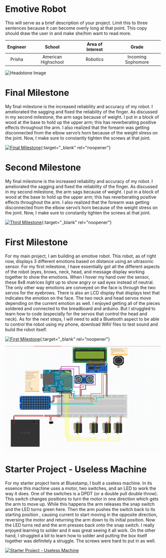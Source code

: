 ﻿# Emotive Robot
This will serve as a brief description of your project. Limit this to three sentences because it can become overly long at that point. This copy should draw the user in and make she/him want to read more.

| **Engineer** | **School** | **Area of Interest** | **Grade** |
|:--:|:--:|:--:|:--:|
| Prisha | American Highschool | Robotics | Incoming Sophomore 

![Headstone Image](https://lh3.googleusercontent.com/pw/AM-JKLUkS99jYOfRyVM5pa1Fn85Tl83RkDdwBTsBkAbxFSsSqfnlNqXUIJIZZCtJEL8s_as5gwXKoz-YVNBExN49PhGHezDlPr5RkyH4oqag6xjgIpewtYsRe58wpP4a1WgDcSkSpNWkwPcZIcikMm5fPm8=s1350-no?authuser=0)
  
# Final Milestone
My final milestone is the increased reliability and accuracy of my robot. I ameliorated the sagging and fixed the reliability of the finger. As discussed in my second milestone, the arm sags because of weight. I put in a block of wood at the base to hold up the upper arm; this has reverberating positive effects throughout the arm. I also realized that the forearm was getting disconnected from the elbow servo’s horn because of the weight stress on the joint. Now, I make sure to constantly tighten the screws at that joint. 

[![Final Milestone](https://res.cloudinary.com/marcomontalbano/image/upload/v1612573869/video_to_markdown/images/youtube--F7M7imOVGug-c05b58ac6eb4c4700831b2b3070cd403.jpg )](https://www.youtube.com/watch?v=F7M7imOVGug&feature=emb_logo "Final Milestone"){:target="_blank" rel="noopener"}

# Second Milestone
My final milestone is the increased reliability and accuracy of my robot. I ameliorated the sagging and fixed the reliability of the finger. As discussed in my second milestone, the arm sags because of weight. I put in a block of wood at the base to hold up the upper arm; this has reverberating positive effects throughout the arm. I also realized that the forearm was getting disconnected from the elbow servo’s horn because of the weight stress on the joint. Now, I make sure to constantly tighten the screws at that joint.

[![Third Milestone](https://res.cloudinary.com/marcomontalbano/image/upload/v1612574014/video_to_markdown/images/youtube--y3VAmNlER5Y-c05b58ac6eb4c4700831b2b3070cd403.jpg)](https://www.youtube.com/watch?v=y3VAmNlER5Y&feature=emb_logo "Second Milestone"){:target="_blank" rel="noopener"}

# First Milestone
For my main project, I am building an emotive robot. This robot, as of right now, displays 3 different emotions based on distance using an ultrasonic sensor. For my first milestone, I have essentially got all the different aspects of the robot (eyes, brows, neck, head, and message display working together to show the emotions. When I hover my hand over the sensor, these 8x8 matrices light up to show angry or sad eyes instead of neutral. The only other way emotions are conveyed on the face is through the two servos for the eyebrows. There is also an LCD display that displays text that indicates the emotion on the face. The two neck and head servos move depending on the current emotion as well. I enjoyed getting all of the pieces soldered and connected to the breadboard and arduino. But I struggled to learn how to code (especially for the servos that control the head and neck). As for the next steps, I will need to add a Bluetooth aspect to be able to control the robot using my phone, download WAV files to test sound and build the robot itself.

[![First Milestone](https://res.cloudinary.com/marcomontalbano/image/upload/v1612574117/video_to_markdown/images/youtube--CaCazFBhYKs-c05b58ac6eb4c4700831b2b3070cd403.jpg)](https://www.youtube.com/watch?v=CaCazFBhYKs "First Milestone"){:target="_blank" rel="noopener"}

![Schematic](https://github.com/BlueStamp-Engineering-2022/prisha_BSE_project/blob/gh-pages/Screenshot%202022-07-07%20151303.png?raw=true)

# Starter Project - Useless Machine
For my starter project here at Bluestamp, I built a useless machine. In its essence this machine uses a motor, two switches, and an LED to work the way it does. One of the switches is a DPDT (or a double pull double throw). This switch changes positions to turn the motor in one direction which gets the arm to move up. While this happens the arm releases the snap switch and the LED turns green here. Then the arm pushes the switch back to its starting position , causing current to start moving in the opposite direction, reversing the motor and returning the arm down to its initial position. Now the LED turns red and the arm presses back onto the snap switch. I really enjoyed learning to solder and it was great seeing it all work. On the other hand, I struggled a bit to learn how to solder and putting the box itself together was definitely a struggle. The screws were hard to put in as well. 

[![Starter Project - Useless Machine](https://i.ytimg.com/vi/OR93ixwcLCk/hqdefault.jpg)](https://www.youtube.com/watch?v=OR93ixwcLCk)

